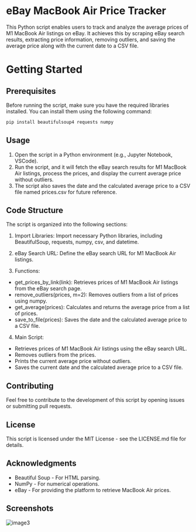 #  eBay MacBook Air Price Tracker

This Python script enables users to track and analyze the average prices of M1 MacBook Air listings on eBay. It achieves this by scraping eBay search results, extracting price information, removing outliers, and saving the average price along with the current date to a CSV file.

# Getting Started

## Prerequisites
Before running the script, make sure you have the required libraries installed. You can install them using the following command:

```bash
pip install beautifulsoup4 requests numpy
```
## Usage
1. Open the script in a Python environment (e.g., Jupyter Notebook, VSCode).
2. Run the script, and it will fetch the eBay search results for M1 MacBook Air listings, process the prices, and display the current average price without outliers.
3. The script also saves the date and the calculated average price to a CSV file named prices.csv for future reference.

## Code Structure

The script is organized into the following sections:

1. Import Libraries: Import necessary Python libraries, including BeautifulSoup, requests, numpy, csv, and datetime.

2. eBay Search URL: Define the eBay search URL for M1 MacBook Air listings.

3. Functions:

  - get_prices_by_link(link): Retrieves prices of M1 MacBook Air listings from the eBay search page.
  - remove_outliers(prices, m=2): Removes outliers from a list of prices using numpy.
  - get_average(prices): Calculates and returns the average price from a list of prices.
  - save_to_file(prices): Saves the date and the calculated average price to a CSV file.
  
4. Main Script:

  - Retrieves prices of M1 MacBook Air listings using the eBay search URL.
  - Removes outliers from the prices.
  - Prints the current average price without outliers.
  - Saves the current date and the calculated average price to a CSV file.

## Contributing
Feel free to contribute to the development of this script by opening issues or submitting pull requests.

## License
This script is licensed under the MIT License - see the LICENSE.md file for details.

## Acknowledgments
  - Beautiful Soup - For HTML parsing.
  - NumPy - For numerical operations.
  - eBay - For providing the platform to retrieve MacBook Air prices.

## Screenshots

![image3](https://github.com/allysonpereira/ebay_price_tracker/assets/113621581/7e4fc00f-e95d-4cf5-b0a9-4eee2a78b4c9)
